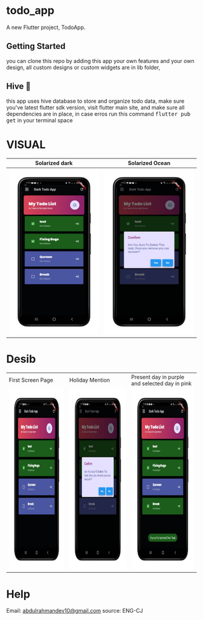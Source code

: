 # todo_app
A new Flutter project, TodoApp.


## Getting Started
you can clone this repo by adding this app your own features and your own design, 
all custom designs or custom widgets are in <kdb> lib </kbd> folder,

## Hive 📙
this app uses hive database to store and organize todo data, make sure you've latest flutter sdk version,
visit flutter  main site, and make sure all dependencies are in place, in case erros run this command <kbd> flutter pub get</kbd> in your terminal space

# VISUAL
Solarized dark             |  Solarized Ocean         
:-------------------------:|:-------------------------:
![](1.png)  |  ![](2.png)

# Desib

<table>
  <tr>
    <td>First Screen Page</td>
     <td>Holiday Mention</td>
     <td>Present day in purple and selected day in pink</td>
  </tr>
  <tr>
    <td><img src="1.png" width=270 height=480></td>
    <td><img src="2.png" width=270 height=480></td>
    <td><img src="3.png" width=270 height=480></td>
  </tr>
 </table>
 
# Help
Email: abdulrahmandev10@gmail.com
source: ENG-CJ

